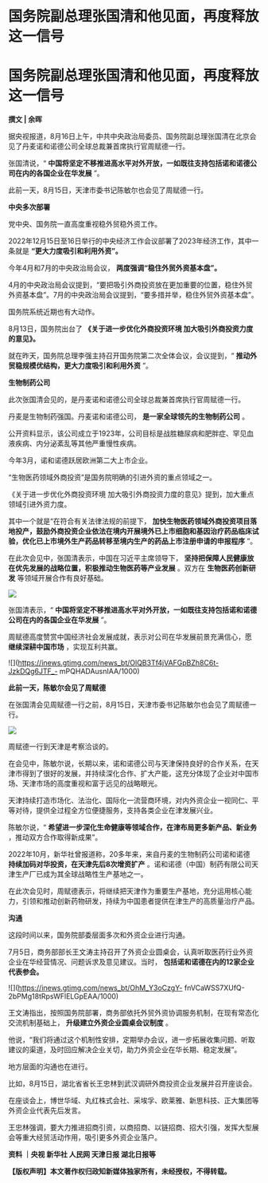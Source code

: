 # 国务院副总理张国清和他见面，再度释放这一信号

# 国务院副总理张国清和他见面，再度释放这一信号

**撰文 | 余晖**

据央视报道，8月16日上午，中共中央政治局委员、国务院副总理张国清在北京会见了丹麦诺和诺德公司全球总裁兼首席执行官周赋德一行。

张国清说，“ **中国将坚定不移推进高水平对外开放，一如既往支持包括诺和诺德公司在内的各国企业在华发展** ”。

此前一天，8月15日，天津市委书记陈敏尔也会见了周赋德一行。

**中央多次部署**

党中央、国务院一直高度重视稳外贸稳外资工作。

2022年12月15日至16日举行的中央经济工作会议部署了2023年经济工作，其中一条就是 **“更大力度吸引和利用外资”。**

今年4月和7月的中央政治局会议， **两度强调“稳住外贸外资基本盘”。**

4月的中央政治局会议提到，“要把吸引外商投资放在更加重要的位置，稳住外贸外资基本盘”。7月的中央政治局会议提到，“要多措并举，稳住外贸外资基本盘”。

国务院系统近期也有大动作。

8月13日，国务院出台了 **《关于进一步优化外商投资环境 加大吸引外商投资力度的意见》。**

就在昨天，国务院总理李强主持召开国务院第二次全体会议，会议提到，“ **推动外贸稳规模优结构，更大力度吸引和利用外资** ”。

**生物制药公司**

此次张国清会见的，是丹麦诺和诺德公司全球总裁兼首席执行官周赋德一行。

丹麦是生物制药强国。丹麦诺和诺德公司， **是一家全球领先的生物制药公司** 。

公开资料显示，该公司成立于1923年，公司目标是战胜糖尿病和肥胖症、罕见血液疾病、内分泌紊乱等其他严重慢性疾病。

今年3月，诺和诺德跃居欧洲第二大上市企业。

“生物医药领域外商投资”是国务院明确的引进外资的重点领域之一。

《关于进一步优化外商投资环境 加大吸引外商投资力度的意见》提到，加大重点领域引进外资力度。

其中一个就是“在符合有关法律法规的前提下，
**加快生物医药领域外商投资项目落地投产，鼓励外商投资企业依法在境内开展境外已上市细胞和基因治疗药品临床试验，优化已上市境外生产药品转移至境内生产的药品上市注册申请的申报程序**
”。

在此次会见中，张国清表示，中国在习近平主席领导下， **坚持把保障人民健康放在优先发展的战略位置，积极推动生物医药等产业发展** 。双方在
**生物医药创新研发** 等领域开展合作有良好基础。

![](https://inews.gtimg.com/news_bt/ODWKhiC_RFnj6RVKHUFFeSIVIsYcy5EOdvIY8PVdYsRl8AA/1000)

张国清表示，“ **中国将坚定不移推进高水平对外开放，一如既往支持包括诺和诺德公司在内的各国企业在华发展** ”。

周赋德高度赞赏中国经济社会发展成就，表示对公司在华发展前景充满信心，愿 **继续深耕中国市场** ，实现互利共赢。

![](https://inews.gtimg.com/news_bt/OlQB3Tf4jVAFGpBZh8C6t-JzkDQg6JTF_-
mPQHADAusnIAA/1000)

**此前一天，陈敏尔会见了周赋德**

在张国清会见周赋德一行之前，8月15日，天津市委书记陈敏尔也会见了周赋德一行。

![](https://inews.gtimg.com/news_bt/O2p8RoDoa5cK0XW_0m5URDlyQWOdS-U0sspwGeM9TaRWoAA/1000)

周赋德一行到天津是考察洽谈的。

在会见中，陈敏尔说，长期以来，诺和诺德公司与天津保持良好的合作关系，在天津市得到了很好的发展，并持续深化合作、扩大产能，这充分体现了企业对中国市场、天津市场的高度重视和富于远见的战略眼光。

天津持续打造市场化、法治化、国际化一流营商环境，对内外资企业一视同仁、平等对待，提供全过程全方位便捷服务，支持各类企业在津发展兴业。

陈敏尔说，“ **希望进一步深化生命健康等领域合作，在津布局更多新产品、新业务** ，推动双方合作取得新成果”。

2022年10月，新华社曾报道称，20多年来，来自丹麦的生物制药公司诺和诺德 **持续加码对华投资，在天津先后8次增资扩产**
。诺和诺德（中国）制药有限公司天津生产厂已成为其全球战略性生产基地之一。

在此次会见时，周赋德表示，将继续把天津作为重要生产基地，充分运用核心能力，引领和推动创新药物研发，持续为中国患者提供在津生产的高质量治疗产品。

**沟通**

这段时间以来，国务院部委层面多次和外资企业进行沟通。

7月5日，商务部部长王文涛主持召开了外资企业圆桌会，认真听取医药行业外资企业在华经营情况、问题诉求及意见建议。当时，
**包括诺和诺德在内的12家企业代表参会。**

![](https://inews.gtimg.com/news_bt/OhM_Y3oCzgY-
fnVCaWSS7XUfQ-2bPMg18tRpsWFlELGpEAA/1000)

王文涛指出，按照国务院部署，商务部依托外贸外资协调服务机制，在现有常态化交流机制基础上， **升级建立外资企业圆桌会议制度** 。

他说，“我们将通过这个机制性安排，定期举办会议，进一步拓展收集问题、听取建议的渠道，及时回应解决企业关切，助力外资企业在华长期、稳定发展”。

地方层面的沟通也在进行。

比如，8月15日，湖北省省长王忠林到武汉调研外商投资企业发展并召开座谈会。

在座谈会上，博世华域、丸红株式会社、采埃孚、欧莱雅、新思科技、正大集团等外资企业代表先后发言。

王忠林强调，要大力推进招商引资，以商招商、以链招商、招大引强，发挥大型展会等重大经贸活动作用，吸引更多外资企业落户。

**资料 ｜央视 新华社 人民网 天津日报 湖北日报等**

**【版权声明】本文著作权归政知新媒体独家所有，未经授权，不得转载。**


